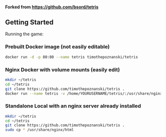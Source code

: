 #### Forked from https://github.com/bsord/tetris

## Getting Started
Running the game:
### Prebuilt Docker image (not easily editable)
```sh
docker run -d -p 80:80 --name tetris timothepoznanski/tetris
```
### Nginx Docker with volume mounts (easily edit)
```sh
mkdir ~/tetris
cd ~/tetris
git clone https://github.com/timothepoznanski/tetris .
docker run --name tetris -v /home/YOURUSERNAME/tetris/:/usr/share/nginx/html:ro -d -p 88:80 nginx
```

### Standalone Local with an nginx server already installed
```sh
mkdir ~/tetris
cd ~/tetris
git clone https://github.com/timothepoznanski/tetris .
sudo cp * /usr/share/nginx/html
```
